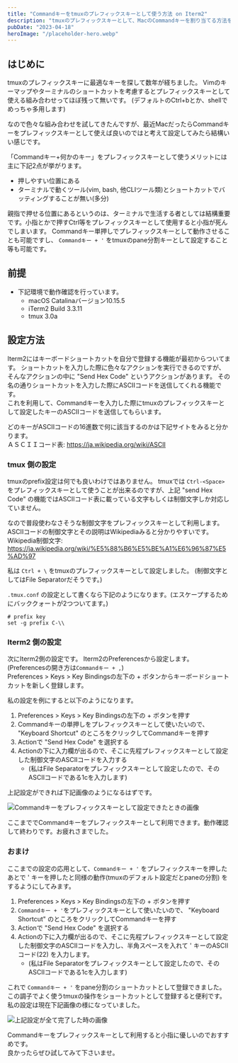 ```yaml
---
title: "Commandキーをtmuxのプレフィックスキーとして使う方法 on Iterm2"
description: "tmuxのプレフィックスキーとして、MacのCommandキーを割り当てる方法を解説します。"
pubDate: "2023-04-18"
heroImage: "/placeholder-hero.webp"
---
```


## はじめに

tmuxのプレフィックスキーに最適なキーを探して数年が経ちました。
Vimのキーマップやターミナルのショートカットを考慮するとプレフィックスキーとして使える組み合わせってほぼ残って無いです。
(デフォルトのCtrl+bとか、shellでめっちゃ多用します)

なので色々な組み合わせを試してきたんですが、最近MacだったらCommandキーをプレフィックスキーとして使えば良いのではと考えて設定してみたら結構いい感じです。

「Commandキー+何かのキー」をプレフィックスキーとして使うメリットには主に下記2点が挙がります。  

- 押しやすい位置にある
- ターミナルで動くツール(vim, bash, 他CLIツール類)とショートカットでバッティングすることが無い(多分)

親指で押せる位置にあるというのは、ターミナルで生活する者としては結構重要です。小指とかで押すCtrl等をプレフィックスキーとして使用すると小指が死んでしまいます。
Commandキー単押しでプレフィックスキーとして動作させることも可能ですし、 `Commandキー + '` をtmuxのpane分割キーとして設定すること等も可能です。

## 前提

- 下記環境で動作確認を行っています。
  - macOS Catalinaバージョン10.15.5
  - iTerm2 Build 3.3.11
  - tmux 3.0a

## 設定方法

Iterm2にはキーボードショートカットを自分で登録する機能が最初からついてます。
ショートカットを入力した際に色々なアクションを実行できるのですが、そんなアクションの中に "Send Hex Code" というアクションがあります。
その名の通りショートカットを入力した際にASCIIコードを送信してくれる機能です。  
これを利用して、Commandキーを入力した際にtmuxのプレフィックスキーとして設定したキーのASCIIコードを送信してもらいます。

どのキーがASCIIコードの16進数で何に該当するのかは下記サイトをみると分かります。  
ＡＳＣＩＩコード表: https://ja.wikipedia.org/wiki/ASCII

### tmux 側の設定

tmuxのprefix設定は何でも良いわけではありません。
tmuxでは `Ctrl-<Space>` をプレフィックスキーとして使うことが出来るのですが、上記 "send Hex Code" の機能ではASCIIコード表に載っている文字もしくは制御文字しか対応していません。

なので普段使わなさそうな制御文字をプレフィックスキーとして利用します。
ASCIIコードの制御文字とその説明はWikipediaみると分かりやすいです。  
Wikipedia制御文字: https://ja.wikipedia.org/wiki/%E5%88%B6%E5%BE%A1%E6%96%87%E5%AD%97

私は `Ctrl + \` をtmuxのプレフィックスキーとして設定しました。 (制御文字としてはFile Separatorだそうです。)

`.tmux.conf` の設定として書くなら下記のようになります。(エスケープするためにバッククォートが2つついてます。)

```
# prefix key
set -g prefix C-\\
```

### Iterm2 側の設定

次にIterm2側の設定です。 Iterm2のPreferencesから設定します。(Preferencesの開き方は`Commandキー + ,`)  
Preferences > Keys > Key Bindingsの左下の + ボタンからキーボードショートカットを新しく登録します。

私の設定を例にすると以下のようになります。

1. Preferences > Keys > Key Bindingsの左下の + ボタンを押す
2. Commandキーの単押しをプレフィックスキーとして使いたいので、 "Keyboard Shortcut" のところをクリックしてCommandキーを押す
3. Actionで "Send Hex Code" を選択する
4. Actionの下に入力欄が出るので、そこに先程プレフィックスキーとして設定した制御文字のASCIIコードを入力する
   - (私はFile Separatorをプレフィックスキーとして設定したので、そのASCIIコードである1cを入力します)

上記設定ができれば下記画像のようになるはずです。

![Commandキーをプレフィックスキーとして設定できたときの画像](/Command-as-tmux-prefix-key/iterm2-setting.webp)

ここまででCommandキーをプレフィックスキーとして利用できます。動作確認して終わりです。お疲れさまでした。

### おまけ

ここまでの設定の応用として、`Commandキー + '` をプレフィックスキーを押したあとで ' キーを押したと同様の動作(tmuxのデフォルト設定だとpaneの分割) をするようにしてみます。

1. Preferences > Keys > Key Bindingsの左下の + ボタンを押す
2. `Commandキー + '`をプレフィックスキーとして使いたいので、 "Keyboard Shortcut" のところをクリックしてCommandキーを押す
3. Actionで "Send Hex Code" を選択する
4. Actionの下に入力欄が出るので、そこに先程プレフィックスキーとして設定した制御文字のASCIIコードを入力し、半角スペースを入れて ' キーのASCIIコード(22) を入力します。
   - (私はFile Separatorをプレフィックスキーとして設定したので、そのASCIIコードである1cを入力します)

これで `Commandキー + '` をpane分割のショートカットとして登録できました。  
この調子でよく使うtmuxの操作をショートカットとして登録すると便利です。私の設定は現在下記画像の様になっていました。

![上記設定が全て完了した時の画像](/Command-as-tmux-prefix-key/iterm2-settings.webp)

Commandキーをプレフィックスキーとして利用すると小指に優しいのでおすすめです。  
良かったらぜひ試してみて下さいませ。
